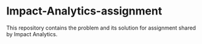 # Impact-Analytics-assignment
This repository contains the problem and its solution for assignment shared by Impact Analytics.
